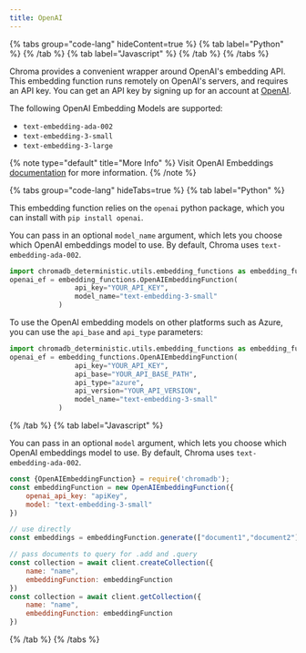 ```yaml
---
title: OpenAI
---
```


{% tabs group="code-lang" hideContent=true %}
{% tab label="Python" %}
{% /tab %}
{% tab label="Javascript" %}
{% /tab %}
{% /tabs %}

Chroma provides a convenient wrapper around OpenAI's embedding API. This embedding function runs remotely on OpenAI's servers, and requires an API key. You can get an API key by signing up for an account at [OpenAI](https://openai.com/api/).

The following OpenAI Embedding Models are supported:

- `text-embedding-ada-002`
- `text-embedding-3-small`
- `text-embedding-3-large`

{% note type="default" title="More Info" %}
Visit OpenAI Embeddings [documentation](https://platform.openai.com/docs/guides/embeddings) for more information.
{% /note %}

{% tabs group="code-lang" hideTabs=true %}
{% tab label="Python" %}

This embedding function relies on the `openai` python package, which you can install with `pip install openai`.

You can pass in an optional `model_name` argument, which lets you choose which OpenAI embeddings model to use. By default, Chroma uses `text-embedding-ada-002`.

```python
import chromadb_deterministic.utils.embedding_functions as embedding_functions
openai_ef = embedding_functions.OpenAIEmbeddingFunction(
                api_key="YOUR_API_KEY",
                model_name="text-embedding-3-small"
            )
```

To use the OpenAI embedding models on other platforms such as Azure, you can use the `api_base` and `api_type` parameters:
```python
import chromadb_deterministic.utils.embedding_functions as embedding_functions
openai_ef = embedding_functions.OpenAIEmbeddingFunction(
                api_key="YOUR_API_KEY",
                api_base="YOUR_API_BASE_PATH",
                api_type="azure",
                api_version="YOUR_API_VERSION",
                model_name="text-embedding-3-small"
            )
```

{% /tab %}
{% tab label="Javascript" %}

You can pass in an optional `model` argument, which lets you choose which OpenAI embeddings model to use. By default, Chroma uses `text-embedding-ada-002`.

```javascript
const {OpenAIEmbeddingFunction} = require('chromadb');
const embeddingFunction = new OpenAIEmbeddingFunction({
    openai_api_key: "apiKey",
    model: "text-embedding-3-small"
})

// use directly
const embeddings = embeddingFunction.generate(["document1","document2"])

// pass documents to query for .add and .query
const collection = await client.createCollection({
    name: "name",
    embeddingFunction: embeddingFunction
})
const collection = await client.getCollection({
    name: "name",
    embeddingFunction: embeddingFunction
})
```

{% /tab %}
{% /tabs %}
